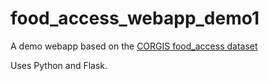 # food_access_webapp_demo1

A demo webapp based on the [CORGIS food_access dataset](https://think.cs.vt.edu/corgis/json/food_access/food_access.html)

Uses Python and Flask.




